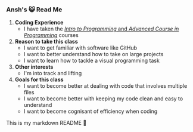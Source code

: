 ### Ansh's 😺 Read Me

1. **Coding Experience**
   - I have taken the [*Intro to Programming* and *Advanced Course in Programming*](https://programming-23.mooc.fi/) courses
2. **Reason to take this class**
   - I want to get familiar with software like GitHub
   - I want to better understand how to take on large projects
   - I want to learn how to tackle a visual programming task
3. **Other interests**
   - I'm into track and lifting
4. **Goals for this class**
   - I want to become better at dealing with code that involves multiple files
   - I want to become better with keeping my code clean and easy to understand
   - I want to become cognisant of efficiency when coding
  
This is my markdown README 🚛
<!--
**Ansh-Kakadia/Ansh-Kakadia** is a ✨ _special_ ✨ repository because its `README.md` (this file) appears on your GitHub profile.

Here are some ideas to get you started:

- 🔭 I’m currently working on ...
- 🌱 I’m currently learning ...
- 👯 I’m looking to collaborate on ...
- 🤔 I’m looking for help with ...
- 💬 Ask me about ...
- 📫 How to reach me: ...
- 😄 Pronouns: ...
- ⚡ Fun fact: ...
-->
